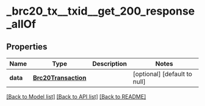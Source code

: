 # _brc20_tx__txid__get_200_response_allOf
## Properties

| Name | Type | Description | Notes |
|------------ | ------------- | ------------- | -------------|
| **data** | [**Brc20Transaction**](.md) |  | [optional] [default to null] |

[[Back to Model list]](../README.md#documentation-for-models) [[Back to API list]](../README.md#documentation-for-api-endpoints) [[Back to README]](../README.md)

